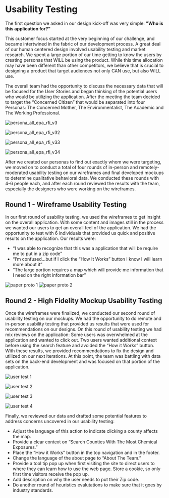 # Usability Testing

The first question we asked in our design kick-off was very simple: **"Who is this application for?"**

This customer focus started at the very beginning of our challenge, and became intertwined in the fabric of our development process. A great deal of our human centered design involved usability testing and market research. We spent a large portion of our time getting to know the users by creating personas that WILL be using the product. While this time allocation may have been different than other competitors, we believe that is crucial to designing a product that target audiences not only CAN use, but also WILL use.

The overall team had the opportunity to discuss the necessary data that will be focused for the User Stories and began thinking of the potential users who would be utilizing the application. After the meeting the team decided to target the “Concerned Citizen” that would be separated into four Personas: The Concerned Mother, The Environmentalist, The Academic and The Working Professional.

![persona_all_epa_rfi_v3](https://cloud.githubusercontent.com/assets/16209237/11874019/7ce42556-a4ab-11e5-864c-8e6dd2e69d14.jpg)

![persona_all_epa_rfi_v32](https://cloud.githubusercontent.com/assets/16209237/11874023/83a652c4-a4ab-11e5-81f5-20dbb9da428b.jpg)

![persona_all_epa_rfi_v33](https://cloud.githubusercontent.com/assets/16209237/11874028/87f1c5f2-a4ab-11e5-94c7-b2672cf0e8f9.jpg)

![persona_all_epa_rfi_v34](https://cloud.githubusercontent.com/assets/16209237/11874030/8bd5b4f8-a4ab-11e5-855c-01cf4f08944e.jpg)

After we created our personas to find out exactly whom we were targeting, we moved on to conduct a total of four rounds of in-person and remotely-moderated usability testing on our wireframes and final developed mockups to determine qualitative behavioral data. We conducted these rounds with 4-6 people each, and after each round reviewed the results with the team, especially the designers who were working on the wireframes.

## Round 1 - Wireframe Usability Testing

In our first round of usability testing, we used the wireframes to get insight on the overall application. With some content and images still in the process we wanted our users to get an overall feel of the application. We had the opportunity to test with 6 individuals that provided us quick and positive results on the application. Our results were: 
* “I was able to recognize that this was a application that will be require me to put in a zip code”
* “I’m confused…but if I click the “How It Works” button I know I will learn more about it”
* “The large portion requires a map which will provide me information that I need on the right information bar”

![paper proto 1](https://cloud.githubusercontent.com/assets/16209237/11874917/074509a0-a4b0-11e5-98ae-96dd45be0f66.JPG) 
![paper proto 2](https://cloud.githubusercontent.com/assets/16209237/11874920/0a2a2934-a4b0-11e5-9fb7-617b3cdfbf2f.JPG)

## Round 2 - High Fidelity Mockup Usability Testing

Once the wireframes were finalized, we conducted our second round of usability testing on our mockups. We had the opportunity to do remote and in-person usability testing that provided us results that were used for recommendations on our designs. On this round of usability testing we had mix reviews on the application: Some users was overwhelmed at the application and wanted to click out. Two users wanted additional context before using the search feature and avoided the “How it Works” button. With these results, we provided recommendations to fix the design and utilized on our next iterations. At this point, the team was battling with data sets on the back-end development and was focused on that portion of the application. 

![user test 1](https://cloud.githubusercontent.com/assets/16209237/11874638/c6d1b2fc-a4ae-11e5-913d-c23905b61e46.JPG)

![user test 2](https://cloud.githubusercontent.com/assets/16209237/11874622/b8dede22-a4ae-11e5-97db-98655c8e0733.JPG)

![user test 3](https://cloud.githubusercontent.com/assets/16209237/11874624/bb6f0b76-a4ae-11e5-830f-812ce21279a9.png)

![user test 4](https://cloud.githubusercontent.com/assets/16209237/11874628/bf1dd28e-a4ae-11e5-9bef-33133114b7a5.png)

Finally, we reviewed our data and drafted some potential features to address concerns uncovered in our usability testing:

* Adjust the language of this action to indicate clicking a county affects the map. 
* Provide a clear context on “Search Counties With The Most Chemical Exposures.”
* Place the “How it Works” button in the top navigation and in the footer. 
* Change the language of the about page to “About The Team.” 
* Provide a tool tip pop up when first visiting the site to direct users to where they can learn how to use the web page. Store a cookie, so only first time visitors receive the pop up. 
* Add description on why the user needs to put their Zip code.
* Do another round of heuristics evalutations to make sure that it goes by industry standards.

